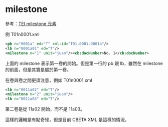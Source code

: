# milestone

參考：[TEI milestone 元素](http://www.tei-c.org/release/doc/tei-p5-doc/zh-TW/html/ref-milestone.html)

例 T01n0001.xml

```xml
<pb n="0001a" ed="T" xml:id="T01.0001.0001a"/>
<lb n="0001a01" ed="T"/>
<milestone n="1" unit="juan"/><cb:docNumber>No. 1</cb:docNumber>
```

上面的 milestone 表示第一卷的開始。但是第一行的 pb 跟 lb，雖然在 milestone 的前面，但是其實是屬於第一卷。

在卷與卷之間更須注意，例如 T01n0001.xml

```xml
<lb n="0011a02" ed="T"/>
<milestone n="2" unit="juan"/>
<lb n="0011a03" ed="T"/>
```

第二卷是從 11a02 開始，而不是 11a03。

這樣的邏輯是有點奇怪，但是目前 CBETA XML 是這樣的情況。